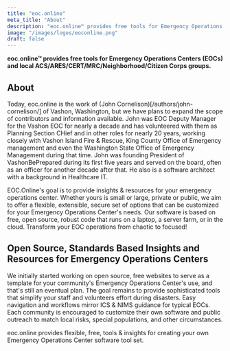 ```yaml
---
title: "eoc.online"
meta_title: "About"
description: "eoc.online™ provides free tools for Emergency Operations Centers (EOCs) and local ACS/ARES/CERT/MRC/Neighborhood/Citizen Corps groups. For more information check out https://eoc.online."
image: "/images/logos/eoconline.png"
draft: false
---
```


**eoc.online™ provides free tools for Emergency Operations Centers (EOCs) and local ACS/ARES/CERT/MRC/Neighborhood/Citizen Corps groups.**

## About

Today, eoc.online is the work of (John Cornelison)[/authors/john-cornelison/] of Vashon, Washington, but we have plans to expand the scope of contributors and information available. John was EOC Deputy Manager for the Vashon EOC for nearly a decade and has volunteered with them as Planning Section CHief and in other roles for nearly 20 years, working closely with Vashon Island Fire & Rescue, King County Office of Emergency management and even the Washington State Office of Emergency Management during that time. John was founding President of VashonBePrepared during its first five years and served on the board, often as an officer for another decade after that. He also is a software architect with a background in Healthcare IT.

EOC.Online's goal is to provide insights & resources for your emergency operations center. Whether yours is small or large, private or public, we aim to offer a flexible, extensible, secure set of options that can be customized for your Emergency Operations Center's needs. Our software is based on free, open source, robust code that runs on a laptop, a server farm, or in the cloud. Transform your EOC operations from chaotic to focused!

## Open Source, Standards Based Insights and Resources for Emergency Operations Centers

We initially started working on open source, free websites to serve as a template for your community's Emergency Operations Center's use, and that's still an eventual plan. The goal remains to provide sophisticated tools that simplify your staff and volunteers effort during disasters. Easy navigation and workflows mirror ICS & NIMS guidance for typical EOCs. Each community is encouraged to customize their own software and public outreach to match local risks, special populations, and other circumstances.

<i class="p-2 fa fa-quote-left fa-3x fa-pull-left"></i><div class ="fa-2x bg-slate-200">eoc.online provides flexible, free, tools & insights for creating your own Emergency Operations Center software tool set.</div>
